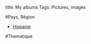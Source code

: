 title: My albums
Tags: Pictures, images

#Pays, Région
* [Hispanie](http://yogis.alwaysdata.net/flickr/hispanie.html)

#Thematique